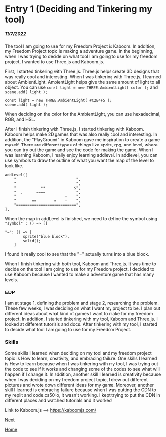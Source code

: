 # Entry 1 (Deciding and Tinkering my tool)
##### 11/7/2022

The tool I am going to use for my Freedom Project is Kaboom. In addition, my Freedom Project topic is making a adventure game. In the beginning, when I was trying to decide on what tool I am going to use for my freedom project, I wanted to use Three.js and Kaboom.js. 

First, I started tinkering with Three.js. Three.js helps create 3D designs that was really cool and interesting. When I was tinkering with Three.js, I learned about AmbientLight. AmbientLight helps give the same amount of light to all object. 
You can use `const light = new THREE.AmbientLight( color );` and `scene.add( light );` 
 ``` JS
 const light = new THREE.AmbientLight( #C2B4F5 ); 
scene.add( light );
```
When deciding on the color for the AmbientLight, you can use hexadecimal, RGB, and HSL.

After I finish tinkering with Three.js, I started tinkering with Kaboom. Kaboom helps make 2D games that was also really cool and interesting. In addition, the "PlayGround" in Kaboom gave me inspiration to create a game myself. There are different types of things like sprite, rpg, and level, where you can try out the game and see the code for making the game. When I was learning Kaboom, I really enjoy learning addlevel. In addlevel, you can use symbols to draw the outline of what you want the map of the level to look like.  
``` JS
addLevel([
    "                           ",
    "                           ",
    "           **             $",
    "  .      ====              ",
    "                      -    ",
    "       ==        =    -    ",
    "===========================",
], 
``` 
When the map in addLevel is finished, we need to define the symbol using `"symbol" : () => []`
``` JS
"=": () => [
        sprite("blue block"),
        solid();
    ]
 ```
 I found it really cool to see that the "=" actually turns into a blue block. 

 When I finish tinkering with both tool, Kaboom and Three,js. It was time to decide on the tool I am going to use for my Freedom project. I decided to use Kaboom because I wanted to make a adventure game that has many levels. 

### EDP
I am at stage 1, defining the problem and stage 2, researching the problem. These few weeks, I was deciding on what I want my project to be. I plan out different ideas about what kind of games I want to make for my freedom project. In addition, I started tinkering with my tool, Kaboom and Three.js. I looked at different tutorials and docs. After tinkering with my tool, I started to decide what tool I am going to use for my Freedom Project.

### Skills
Some skills I learned when deciding on my tool and my freedom project topic is How to learn, creativity, and embracing failure. One skills I learned is How to learn because when I was tinkering with my tool, I was trying out the code to see if it works and changing some of the codes to see what will happen if I change it. In addition, another skill I learned is creativity because when I was deciding on my freedom project topic, I drew out different pictures and wrote down different ideas for my game. Moreover, another skill I learned is embracing failure because when I was putting the CDN to my replit and code.cs50.io, it wasn't working. I kept trying to put the CDN in different places and watched tutorials and it worked! 

Link to Kaboom.js --> https://kaboomjs.com/ 

[Next](entry02.md)

[Home](../README.md)